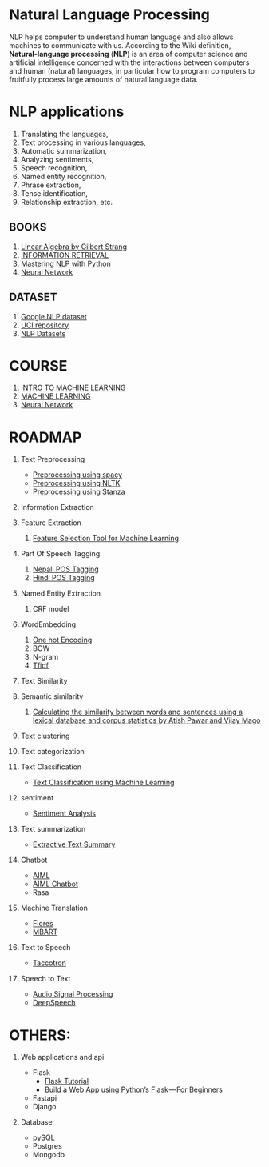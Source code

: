 # Natural Language Processing
NLP helps computer to understand human language and also allows machines to communicate with us. According to the Wiki definition, **Natural-language processing** (**NLP**) is an area of computer science and artificial intelligence concerned with the interactions between computers and human (natural) languages, in particular how to program computers to fruitfully process large amounts of natural language data.

# NLP applications
1. Translating the languages,
2. Text processing in various languages,
3. Automatic summarization,
4. Analyzing sentiments,
5. Speech recognition,
6. Named entity recognition,
7. Phrase extraction,
8. Tense identification,
9. Relationship extraction, etc.

## BOOKS
1. [Linear Algebra by Gilbert Strang](https://math.mit.edu/~gs/linearalgebra/)
2. [INFORMATION RETRIEVAL](https://nlp.stanford.edu/IR-book/)
3. [Mastering NLP with Python](http://file.allitebooks.com/20160919/Mastering%20Natural%20Language%20Processing%20with%20Python.pdf)
4. [Neural Network](http://neuralnetworksanddeeplearning.com/)

## DATASET
1. [Google NLP dataset](https://ai.google/tools/datasets/)
2. [UCI repository](https://archive.ics.uci.edu/ml/datasets.php)
3. [NLP Datasets](https://github.com/niderhoff/nlp-datasets)

# COURSE

1. [INTRO TO MACHINE LEARNING](https://www.udacity.com/course/intro-to-machine-learning--ud120)
2. [MACHINE LEARNING](https://www.coursera.org/learn/machine-learning/home/welcome)
3. [Neural Network](https://courses.analyticsvidhya.com/courses/getting-started-with-neural-networks)

# ROADMAP
1. Text Preprocessing
     * [Preprocessing using spacy](https://blog.ekbana.com/nlp-for-beninners-using-spacy-6161cf48a229)
     * [Preprocessing using NLTK](https://becominghuman.ai/nlp-for-beginners-using-nltk-f58ec22005cd)
     * [Preprocessing using Stanza](https://pemagrg.medium.com/nlp-using-stanza-3775c7e00f2a)
  
2. Information Extraction
3. Feature Extraction
   1. [Feature Selection Tool for Machine Learning](https://towardsdatascience.com/a-feature-selection-tool-for-machine-learning-in-python-b64dd23710f0)
4. Part Of Speech Tagging
   1. [Nepali POS Tagging](https://blog.ekbana.com/nepali-part-of-speech-pos-tagging-72eff56111c0)
   2. [Hindi POS Tagging](https://blog.ekbana.com/hindi-part-of-speech-pos-tagging-5c3b8a6302b4) 
5. Named Entity Extraction
   1.  CRF model
6. WordEmbedding
   1. [One hot Encoding](https://medium.com/zero-equals-false/one-hot-encoding-129ccc293cda)
   2. BOW
   3. N-gram
   4. [Tfidf](https://medium.com/analytics-vidhya/magic-of-tf-idf-202649d39c2f)
7. Text Similarity
8. Semantic similarity
   1. <a href="https://arxiv.org/pdf/1802.05667.pdf">Calculating the similarity between words and sentences using a lexical database and corpus statistics by Atish Pawar and Vijay Mago </a>
9. Text clustering
10. Text categorization
11. Text Classification
    * [Text Classification using Machine Learning](https://blog.ekbana.com/supervised-text-classification-using-machine-learning-b2466c63fb51)
12. sentiment 
    * [Sentiment Analysis](https://towardsdatascience.com/a-beginners-guide-to-sentiment-analysis-in-python-95e354ea84f6)
13. Text summarization
    * [Extractive Text Summary](https://blog.ekbana.com/automatic-text-summarization-542b78163429)
14. Chatbot
    * [AIML](https://pemagrg.medium.com/aiml-tutorial-a8802830f2bf?source=your_stories_page----------------------------------------)
    * [AIML Chatbot](https://blog.ekbana.com/the-easiest-way-to-create-a-chatbot-using-aiml-ec09b12dd2e1)
    * Rasa
15. Machine Translation
    * [Flores](https://github.com/facebookresearch/flores)
    * [MBART](https://huggingface.co/facebook/mbart-large-50-many-to-many-mmt)
16. Text to Speech
    * [Taccotron](https://arxiv.org/abs/1703.10135)
17. Speech to Text
    * [Audio Signal Processing](https://blog.ekbana.com/audio-signal-processing-f7e86d415489)
    * [DeepSpeech](https://deepspeech.readthedocs.io/en/r0.9/)
   

# OTHERS:
1. Web applications and api
    * Flask
        * [Flask Tutorial](https://www.tutorialspoint.com/flask/index.htm)
        * [Build a Web App using Python’s Flask — For Beginners](https://pemagrg.medium.com/build-a-web-app-using-pythons-flask-for-beginners-f28315256893)
   * Fastapi
   * Django

2. Database
   * pySQL
   * Postgres
   * Mongodb
